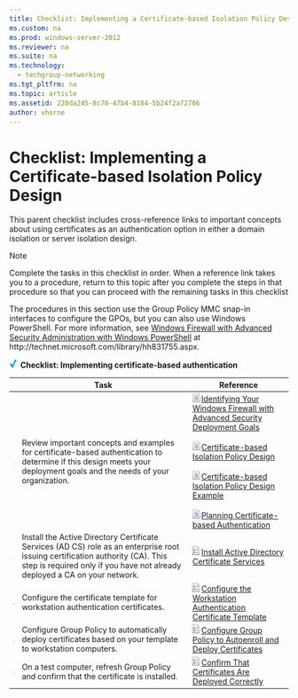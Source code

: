 ```yaml
---
title: Checklist: Implementing a Certificate-based Isolation Policy Design
ms.custom: na
ms.prod: windows-server-2012
ms.reviewer: na
ms.suite: na
ms.technology: 
  - techgroup-networking
ms.tgt_pltfrm: na
ms.topic: article
ms.assetid: 220da245-8c70-47b4-8184-5b24f2a72786
author: vhorne
---
```

# Checklist: Implementing a Certificate-based Isolation Policy Design
This parent checklist includes cross\-reference links to important concepts about using certificates as an authentication option in either a domain isolation or server isolation design.  
  
> [!NOTE]  
> Complete the tasks in this checklist in order. When a reference link takes you to a procedure, return to this topic after you complete the steps in that procedure so that you can proceed with the remaining tasks in this checklist  
>   
> The procedures in this section use the Group Policy MMC snap\-in interfaces to configure the GPOs, but you can also use Windows PowerShell. For more information, see [Windows Firewall with Advanced Security Administration with Windows PowerShell](http://technet.microsoft.com/library/hh831755.aspx) at http:\/\/technet.microsoft.com\/library\/hh831755.aspx.  
  
![](../Image/2b05dce3-938f-4168-9b8f-1f4398cbdb9b.gif) **Checklist: Implementing certificate\-based authentication**  
  
||Task|Reference|  
|-|--------|-------------|  
|![](../Image/WFAS_icon_checkbox.gif)|Review important concepts and examples for certificate\-based authentication to determine if this design meets your  deployment goals and the needs of your organization.|![](../Image/faa393df-4856-4431-9eda-4f4e5be72a90.gif)[Identifying Your Windows Firewall with Advanced Security Deployment Goals](../Topic/Identifying-Your-Windows-Firewall-with-Advanced-Security-Deployment-Goals.md)<br /><br />![](../Image/faa393df-4856-4431-9eda-4f4e5be72a90.gif)[Certificate-based Isolation Policy Design](../Topic/Certificate-based-Isolation-Policy-Design.md)<br /><br />![](../Image/faa393df-4856-4431-9eda-4f4e5be72a90.gif)[Certificate-based Isolation Policy Design Example](../Topic/Certificate-based-Isolation-Policy-Design-Example.md)<br /><br />![](../Image/faa393df-4856-4431-9eda-4f4e5be72a90.gif)[Planning Certificate-based Authentication](../Topic/Planning-Certificate-based-Authentication.md)|  
|![](../Image/WFAS_icon_checkbox.gif)|Install the Active Directory Certificate Services \(AD CS\) role as an enterprise root issuing certification authority \(CA\). This step is required only if you have not already deployed a CA on your network.|![](../Image/15dd35b6-6cc6-421f-93f8-7109920e7144.gif)[Install Active Directory Certificate Services](../Topic/Install-Active-Directory-Certificate-Services.md)|  
|![](../Image/WFAS_icon_checkbox.gif)|Configure the certificate template for workstation authentication certificates.|![](../Image/15dd35b6-6cc6-421f-93f8-7109920e7144.gif)[Configure the Workstation Authentication Certificate Template](../Topic/Configure-the-Workstation-Authentication-Certificate-Template.md)|  
|![](../Image/WFAS_icon_checkbox.gif)|Configure Group Policy to automatically deploy certificates based on your template to workstation computers.|![](../Image/15dd35b6-6cc6-421f-93f8-7109920e7144.gif)[Configure Group Policy to Autoenroll and Deploy Certificates](../Topic/Configure-Group-Policy-to-Autoenroll-and-Deploy-Certificates.md)|  
|![](../Image/WFAS_icon_checkbox.gif)|On a test computer, refresh Group Policy and confirm that the certificate is installed.|![](../Image/15dd35b6-6cc6-421f-93f8-7109920e7144.gif)[Confirm That Certificates Are Deployed Correctly](../Topic/Confirm-That-Certificates-Are-Deployed-Correctly.md)|  
  
